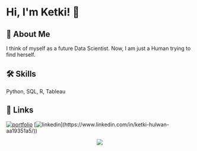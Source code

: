 # Hi, I'm Ketki! 👋


## 🚀 About Me
I think of myself as a future Data Scientist. Now, I am just a Human trying to find herself.


## 🛠 Skills
Python, SQL, R, Tableau

## 🔗 Links
[![portfolio]()](https://github.com/Ketkihulwan)
[![linkedin]([https://img.shields.io/badge/LinkedIn](https://img.shields.io/badge/LinkedIn-0077B5?style=for-the-badge&logo=linkedin&logoColor=white))](https://www.linkedin.com/in/ketki-hulwan-aa19351a5/))

<p align="center">
  <img src="https://github-readme-stats.vercel.app/api?username=Ketkihulwan&theme=dracula&show_icons=true&hide_border=false&count_private=false">
</p>
